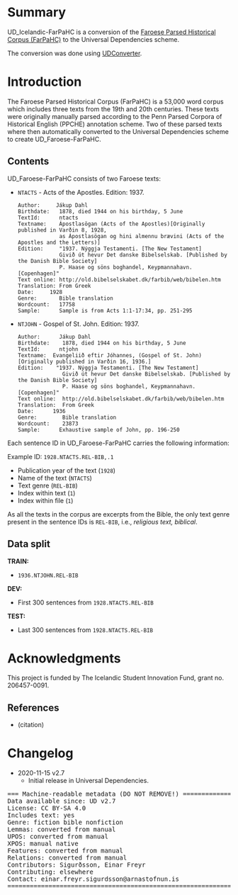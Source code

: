 # Summary

UD_Icelandic-FarPaHC is a conversion of the [Faroese Parsed Historical Corpus (FarPaHC)](https://github.com/einarfs/farpahc) to the Universal Dependencies scheme.

The conversion was done using [UDConverter](https://github.com/thorunna/UDConverter).

# Introduction

The Faroese Parsed Historical Corpus (FarPaHC) is a 53,000 word corpus which includes three texts from the 19th and 20th centuries. These texts were originally manually parsed according to the Penn Parsed Corpora of Historical English (PPCHE) annotation scheme. Two of these parsed texts where then automatically converted to the Universal Dependencies scheme to create UD_Faroese-FarPaHC.

## Contents

UD_Faroese-FarPaHC consists of two Faroese texts:

- `NTACTS` -  Acts of the Apostles. Edition: 1937.

      Author:	  Jákup Dahl
      Birthdate:   1878, died 1944 on his birthday, 5 June
      TextId:      ntacts
      Textname:    Ápostlasögan (Acts of the Apostles)[Originally published in Varðin 8, 1928, 
                   as Ápostlasögan og hini almennu brævini (Acts of the Apostles and the Letters)]
      Edition:     "1937. Nýggja Testamenti. [The New Testament]
                   Givið út hevur Det danske Bibelselskab. [Published by the Danish Bible Society]
                   P. Haase og söns boghandel, Keypmannahavn. [Copenhagen]"
      Text online: http://old.bibelselskabet.dk/farbib/web/bibelen.htm
      Translation: From Greek
      Date:		1928
      Genre:       Bible translation
      Wordcount:   17758 
      Sample:      Sample is from Acts 1:1-17:34, pp. 251-295

- `NTJOHN` - Gospel of St. John. Edition: 1937.

	  Author:	   Jákup Dahl
	  Birthdate:	1878, died 1944 on his birthday, 5 June
	  TextId:	   ntjohn
	  Textname:	 Evangeliið eftir Jóhannes, (Gospel of St. John) [Originally published in Varðin 16, 1936.]
	  Edition:	  "1937. Nýggja Testamenti. [The New Testament] 
	                Givið út hevur Det danske Bibelselskab. [Published by the Danish Bible Society] 
	                P. Haase og söns boghandel, Keypmannahavn. [Copenhagen]"
	  Text online:  http://old.bibelselskabet.dk/farbib/web/bibelen.htm
	  Translation:  From Greek
	  Date:		 1936
	  Genre:		Bible translation
	  Wordcount:	23873
	  Sample:	   Exhaustive sample of John, pp. 196-250

Each sentence ID in UD_Faroese-FarPaHC  carries the following information:

Example ID: `1928.NTACTS.REL-BIB,.1`

- Publication year of the text (`1928`)
- Name of the text (`NTACTS`)
- Text genre (`REL-BIB`)
- Index within text (`1`)
- Index within file (`1`)

As all the texts in the corpus are excerpts from the Bible, the only text genre present in the sentence IDs is `REL-BIB`, i.e., _religious text, biblical_.


## Data split

**TRAIN:**
- `1936.NTJOHN.REL-BIB`

**DEV:**
- First 300 sentences from `1928.NTACTS.REL-BIB`

**TEST:**
- Last 300 sentences from `1928.NTACTS.REL-BIB`

# Acknowledgments

This project is funded by The Icelandic Student Innovation Fund, grant no. 206457-0091.

## References

* (citation)


# Changelog

* 2020-11-15 v2.7
  * Initial release in Universal Dependencies.


<pre>
=== Machine-readable metadata (DO NOT REMOVE!) ================================
Data available since: UD v2.7
License: CC BY-SA 4.0
Includes text: yes
Genre: fiction bible nonfiction
Lemmas: converted from manual
UPOS: converted from manual
XPOS: manual native
Features: converted from manual
Relations: converted from manual
Contributors: Sigurðsson, Einar Freyr
Contributing: elsewhere
Contact: einar.freyr.sigurdsson@arnastofnun.is
===============================================================================
</pre>
